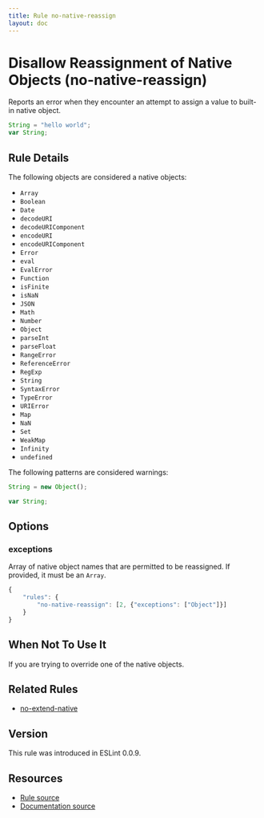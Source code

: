 ```yaml
---
title: Rule no-native-reassign
layout: doc
---
```

<!-- Note: No pull requests accepted for this file. See README.md in the root directory for details. -->
# Disallow Reassignment of Native Objects (no-native-reassign)

Reports an error when they encounter an attempt to assign a value to built-in native object.

```js
String = "hello world";
var String;
```

## Rule Details

The following objects are considered a native objects:

* `Array`
* `Boolean`
* `Date`
* `decodeURI`
* `decodeURIComponent`
* `encodeURI`
* `encodeURIComponent`
* `Error`
* `eval`
* `EvalError`
* `Function`
* `isFinite`
* `isNaN`
* `JSON`
* `Math`
* `Number`
* `Object`
* `parseInt`
* `parseFloat`
* `RangeError`
* `ReferenceError`
* `RegExp`
* `String`
* `SyntaxError`
* `TypeError`
* `URIError`
* `Map`
* `NaN`
* `Set`
* `WeakMap`
* `Infinity`
* `undefined`

The following patterns are considered warnings:

```js
String = new Object();
```

```js
var String;
```

## Options

### exceptions

Array of native object names that are permitted to be reassigned.
If provided, it must be an `Array`.

```js
{
    "rules": {
        "no-native-reassign": [2, {"exceptions": ["Object"]}]
    }
}
```

## When Not To Use It

If you are trying to override one of the native objects.

## Related Rules

* [no-extend-native](no-extend-native)

## Version

This rule was introduced in ESLint 0.0.9.

## Resources

* [Rule source](https://github.com/eslint/eslint/tree/master/lib/rules/no-native-reassign.js)
* [Documentation source](https://github.com/eslint/eslint/tree/master/docs/rules/no-native-reassign.md)
